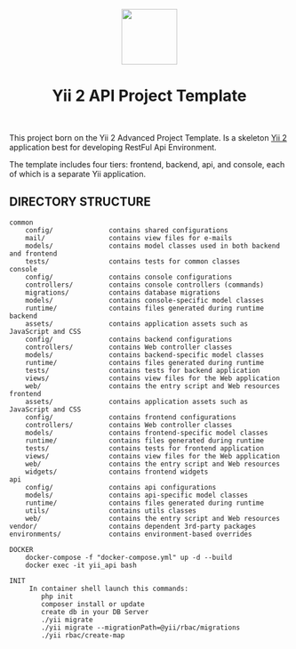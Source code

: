 <p align="center">
    <a href="https://github.com/yiisoft" target="_blank">
        <img src="https://avatars0.githubusercontent.com/u/993323" height="100px">
    </a>
    <h1 align="center">Yii 2 API Project Template</h1>
    <br>
</p>

This project born on the Yii 2 Advanced Project Template.
Is a skeleton [Yii 2](http://www.yiiframework.com/) application best for
developing RestFul Api Environment.

The template includes four tiers: frontend, backend, api, and console, each of which
is a separate Yii application.

## DIRECTORY STRUCTURE

```
common
    config/              contains shared configurations
    mail/                contains view files for e-mails
    models/              contains model classes used in both backend and frontend
    tests/               contains tests for common classes
console
    config/              contains console configurations
    controllers/         contains console controllers (commands)
    migrations/          contains database migrations
    models/              contains console-specific model classes
    runtime/             contains files generated during runtime
backend
    assets/              contains application assets such as JavaScript and CSS
    config/              contains backend configurations
    controllers/         contains Web controller classes
    models/              contains backend-specific model classes
    runtime/             contains files generated during runtime
    tests/               contains tests for backend application
    views/               contains view files for the Web application
    web/                 contains the entry script and Web resources
frontend
    assets/              contains application assets such as JavaScript and CSS
    config/              contains frontend configurations
    controllers/         contains Web controller classes
    models/              contains frontend-specific model classes
    runtime/             contains files generated during runtime
    tests/               contains tests for frontend application
    views/               contains view files for the Web application
    web/                 contains the entry script and Web resources
    widgets/             contains frontend widgets
api
    config/              contains api configurations
    models/              contains api-specific model classes
    runtime/             contains files generated during runtime
    utils/               contains utils classes
    web/                 contains the entry script and Web resources
vendor/                  contains dependent 3rd-party packages
environments/            contains environment-based overrides
```

```
DOCKER
    docker-compose -f "docker-compose.yml" up -d --build
    docker exec -it yii_api bash
```

```
INIT
     In container shell launch this commands:
        php init
        composer install or update
        create db in your DB Server
        ./yii migrate
        ./yii migrate --migrationPath=@yii/rbac/migrations
        ./yii rbac/create-map
```
